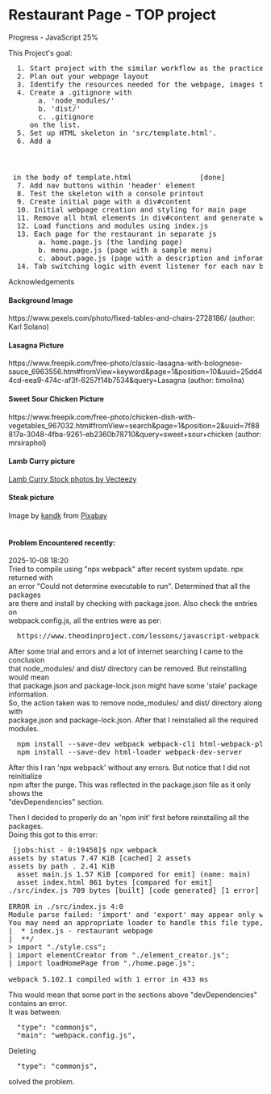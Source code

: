 <h1>Restaurant Page - TOP project</h1>
Progress - JavaScript 25%<br>

This Project's goal:

<pre>
  1. Start project with the similar workflow as the practice for webpack [done]
  2. Plan out your webpage layout                                        [done]
  3. Identify the resources needed for the webpage, images to be used    [done]
  4. Create a .gitignore with                                            [done]
       a. 'node_modules/'
       b. 'dist/'
       c. .gitignore
     on the list. 
  5. Set up HTML skeleton in 'src/template.html'.                        [done]
  6. Add a <header></header> in the body of template.html                [done]
  7. Add nav buttons within 'header' element                             [done]
  8. Test the skeleton with a console printout                           [done]
  9. Create initial page with a div#content                              [done]
  10. Initial webpage creation and styling for main page                 [done]
  11. Remove all html elements in div#content and generate with js       [done]
  12. Load functions and modules using index.js                          [done]
  13. Each page for the restaurant in separate js                        [done]
       a. home.page.js (the landing page)
       b. menu.page.js (page with a sample menu)
       c. about.page.js (page with a description and inforamation form)
  14. Tab switching logic with event listener for each nav buttons       [done]
</pre>

Acknowledgements

<h4>Background Image</h4>
https://www.pexels.com/photo/fixed-tables-and-chairs-2728186/ (author: Karl Solano)<br> 
<h4>Lasagna Picture</h4>
https://www.freepik.com/free-photo/classic-lasagna-with-bolognese-sauce_6963556.htm#fromView=keyword&page=1&position=10&uuid=25dd44cd-eea9-474c-af3f-6257f14b7534&query=Lasagna (author: timolina) <br>
<h4>Sweet Sour Chicken Picture</h4>
https://www.freepik.com/free-photo/chicken-dish-with-vegetables_967032.htm#fromView=search&page=1&position=2&uuid=7f88817a-3048-4fba-9261-eb2360b78710&query=sweet+sour+chicken (author: mrsiraphol) <br>
<h4>Lamb Curry picture</h4>
<a href="https://www.vecteezy.com/free-photos/lamb-curry">Lamb Curry Stock photos by Vecteezy</a> <br>
<h4>Steak picture</h4>
Image by <a href="https://pixabay.com/users/kandk-21762863/?utm_source=link-attribution&utm_medium=referral&utm_campaign=image&utm_content=6278031">kandk</a> from <a href="https://pixabay.com//?utm_source=link-attribution&utm_medium=referral&utm_campaign=image&utm_content=6278031">Pixabay</a><br>
<br>

<h4>Problem Encountered recently:</h4> 
2025-10-08 18:20 <br>
Tried to compile using "npx webpack" after recent system update. npx returned with <br>  
an error "Could not determine executable to run". Determined that all the packages <br>
are there and install by checking with package.json. Also check the entries on <br>
webpack.config.js, all the entries were as per: <br>

<pre>
  https://www.theodinproject.com/lessons/javascript-webpack
</pre>

After some trial and errors and a lot of internet searching I came to the conclusion <br>
that node_modules/ and dist/ directory can be removed. But reinstalling would mean<br>
that package.json and package-lock.json might have some 'stale' package information.<br>
So, the action taken was to remove node_modules/ and dist/ directory along with <br>
package.json and package-lock.json. After that I reinstalled all the required modules.<br>

<pre>
  npm install --save-dev webpack webpack-cli html-webpack-plugin style-loader css-loader
  npm install --save-dev html-loader webpack-dev-server
</pre>

After this I ran 'npx webpack' without any errors. But notice that I did not reinitialize<br>
npm after the purge. This was reflected in the package.json file as it only shows the<br>
"devDependencies" section.<br>

Then I decided to properly do an 'npm init' first before reinstalling all the packages.<br>
Doing this got to this error:

<pre>
 [jobs:hist - 0:19458]$ npx webpack
assets by status 7.47 KiB [cached] 2 assets
assets by path . 2.41 KiB
  asset main.js 1.57 KiB [compared for emit] (name: main)
  asset index.html 861 bytes [compared for emit]
./src/index.js 709 bytes [built] [code generated] [1 error]

ERROR in ./src/index.js 4:0
Module parse failed: 'import' and 'export' may appear only with 'sourceType: module' (4:0)
You may need an appropriate loader to handle this file type, currently no loaders are configured to process this file. See https://webpack.js.org/concepts#loaders
|  * index.js - restaurant webpage
|  **/
> import "./style.css";
| import elementCreator from "./element_creator.js";
| import loadHomePage from "./home.page.js";

webpack 5.102.1 compiled with 1 error in 433 ms
</pre>

This would mean that some part in the sections above "devDependencies" contains an error.<br>
It was between:

<pre>
  "type": "commonjs",
  "main": "webpack.config.js",
</pre>

Deleting

<pre>
  "type": "commonjs",
</pre>

solved the problem.
